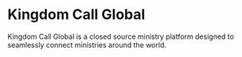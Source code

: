 # Kingdom Call Global

Kingdom Call Global is a closed source ministry platform designed to seamlessly connect ministries around the world.

